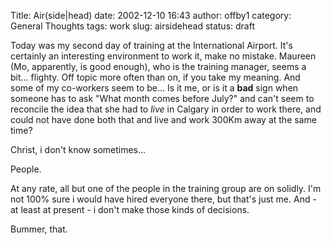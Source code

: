 Title: Air(side|head)
date: 2002-12-10 16:43
author: offby1
category: General Thoughts
tags: work
slug: airsidehead
status: draft

Today was my second day of training at the International Airport. It\'s certainly an interesting environment to work it, make no mistake. Maureen (Mo, apparently, is good enough), who is the training manager, seems a bit\... flighty. Off topic more often than on, if you take my meaning. And some of my co-workers seem to be\... Is it me, or is it a **bad** sign when someone has to ask \"What month comes before July?\" and can\'t seem to reconcile the idea that she had to *live* in Calgary in order to work there, and could not have done both that and live and work 300Km away at the same time?

Christ, i don\'t know sometimes\...

People.

At any rate, all but one of the people in the training group are on solidly. I\'m not 100% sure i would have hired everyone there, but that\'s just me. And - at least at present - i don\'t make those kinds of decisions.

Bummer, that.
